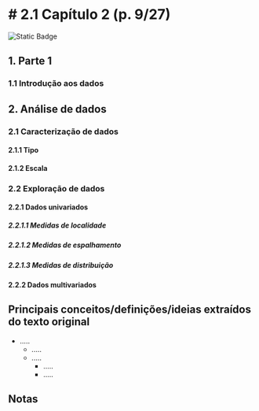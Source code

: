 # # 2.1 Capítulo 2 (p. 9/27)

![Static Badge](https://img.shields.io/badge/Status-Estudando-grey?labelColor=31A8B8)

## 1. Parte 1

### 1.1 Introdução aos dados

## 2. Análise de dados

### 2.1 Caracterização de dados

#### 2.1.1 Tipo

#### 2.1.2 Escala

### 2.2 Exploração de dados

#### 2.2.1 Dados univariados

##### 2.2.1.1 Medidas de localidade

##### 2.2.1.2 Medidas de espalhamento

##### 2.2.1.3 Medidas de distribuição

#### 2.2.2 Dados multivariados

## Principais conceitos/definições/ideias extraídos do texto original

- .....
  - .....
  - .....
    - .....
    - .....

## Notas
